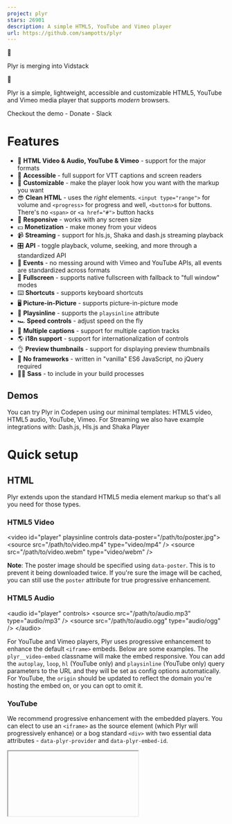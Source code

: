 ```yaml
---
project: plyr
stars: 26901
description: A simple HTML5, YouTube and Vimeo player
url: https://github.com/sampotts/plyr
---
```


🎉

Plyr is merging into Vidstack

🎉

Plyr is a simple, lightweight, accessible and customizable HTML5, YouTube and Vimeo media player that supports _modern_ browsers.

Checkout the demo - Donate - Slack

Features
========

-   📼 **HTML Video & Audio, YouTube & Vimeo** - support for the major formats
-   💪 **Accessible** - full support for VTT captions and screen readers
-   🔧 **Customizable** - make the player look how you want with the markup you want
-   😎 **Clean HTML** - uses the _right_ elements. `<input type="range">` for volume and `<progress>` for progress and well, `<button>`s for buttons. There's no `<span>` or `<a href="#">` button hacks
-   📱 **Responsive** - works with any screen size
-   💵 **Monetization** - make money from your videos
-   📹 **Streaming** - support for hls.js, Shaka and dash.js streaming playback
-   🎛 **API** - toggle playback, volume, seeking, and more through a standardized API
-   🎤 **Events** - no messing around with Vimeo and YouTube APIs, all events are standardized across formats
-   🔎 **Fullscreen** - supports native fullscreen with fallback to "full window" modes
-   ⌨️ **Shortcuts** - supports keyboard shortcuts
-   🖥 **Picture-in-Picture** - supports picture-in-picture mode
-   📱 **Playsinline** - supports the `playsinline` attribute
-   🏎 **Speed controls** - adjust speed on the fly
-   📖 **Multiple captions** - support for multiple caption tracks
-   🌎 **i18n support** - support for internationalization of controls
-   👌 **Preview thumbnails** - support for displaying preview thumbnails
-   🤟 **No frameworks** - written in "vanilla" ES6 JavaScript, no jQuery required
-   💁‍♀️ **Sass** - to include in your build processes

Demos
-----

You can try Plyr in Codepen using our minimal templates: HTML5 video, HTML5 audio, YouTube, Vimeo. For Streaming we also have example integrations with: Dash.js, Hls.js and Shaka Player

Quick setup
===========

HTML
----

Plyr extends upon the standard HTML5 media element markup so that's all you need for those types.

### HTML5 Video

<video id\="player" playsinline controls data-poster\="/path/to/poster.jpg"\>
  <source src\="/path/to/video.mp4" type\="video/mp4" />
  <source src\="/path/to/video.webm" type\="video/webm" />

  <!-- Captions are optional -->
  <track kind\="captions" label\="English captions" src\="/path/to/captions.vtt" srclang\="en" default />
</video\>

**Note**: The poster image should be specified using `data-poster`. This is to prevent it being downloaded twice. If you're sure the image will be cached, you can still use the `poster` attribute for true progressive enhancement.

### HTML5 Audio

<audio id\="player" controls\>
  <source src\="/path/to/audio.mp3" type\="audio/mp3" />
  <source src\="/path/to/audio.ogg" type\="audio/ogg" />
</audio\>

For YouTube and Vimeo players, Plyr uses progressive enhancement to enhance the default `<iframe>` embeds. Below are some examples. The `plyr__video-embed` classname will make the embed responsive. You can add the `autoplay`, `loop`, `hl` (YouTube only) and `playsinline` (YouTube only) query parameters to the URL and they will be set as config options automatically. For YouTube, the `origin` should be updated to reflect the domain you're hosting the embed on, or you can opt to omit it.

### YouTube

We recommend progressive enhancement with the embedded players. You can elect to use an `<iframe>` as the source element (which Plyr will progressively enhance) or a bog standard `<div>` with two essential data attributes - `data-plyr-provider` and `data-plyr-embed-id`.

<div class\="plyr\_\_video-embed" id\="player"\>
  <iframe
    src\="https://www.youtube.com/embed/bTqVqk7FSmY?origin=https://plyr.io&amp;iv\_load\_policy=3&amp;modestbranding=1&amp;playsinline=1&amp;showinfo=0&amp;rel=0&amp;enablejsapi=1"
    allowfullscreen
    allowtransparency
    allow\="autoplay"
  \></iframe\>
</div\>

_Note_: The `plyr__video-embed` classname will make the player a responsive 16:9 (most common) iframe embed. When plyr itself kicks in, your custom `ratio` config option will be used.

Or the `<div>` non progressively enhanced method:

<div id\="player" data-plyr-provider\="youtube" data-plyr-embed-id\="bTqVqk7FSmY"\></div\>

_Note_: The `data-plyr-embed-id` can either be the video ID or URL for the media.

### Vimeo

Much the same as YouTube above.

<div class\="plyr\_\_video-embed" id\="player"\>
  <iframe
    src\="https://player.vimeo.com/video/76979871?loop=false&amp;byline=false&amp;portrait=false&amp;title=false&amp;speed=true&amp;transparent=0&amp;gesture=media"
    allowfullscreen
    allowtransparency
    allow\="autoplay"
  \></iframe\>
</div\>

Or the `<div>` non progressively enhanced method:

<div id\="player" data-plyr-provider\="vimeo" data-plyr-embed-id\="76979871"\></div\>

JavaScript
----------

You can use Plyr as an ES6 module as follows:

import Plyr from 'plyr';

const player \= new Plyr('#player');

Alternatively you can include the `plyr.js` script before the closing `</body>` tag and then in your JS create a new instance of Plyr as below.

<script src\="path/to/plyr.js"\></script\>
<script\>
  const player \= new Plyr('#player');
</script\>

See initialising for more information on advanced setups.

You can use our CDN (provided by Cloudflare) for the JavaScript. There's 2 versions; one with and one without polyfills. My recommendation would be to manage polyfills separately as part of your application but to make life easier you can use the polyfilled build.

<script src\="https://cdn.plyr.io/3.7.8/plyr.js"\></script\>

...or...

<script src\="https://cdn.plyr.io/3.7.8/plyr.polyfilled.js"\></script\>

CSS
---

Include the `plyr.css` stylesheet into your `<head>`.

<link rel\="stylesheet" href\="path/to/plyr.css" />

If you want to use our CDN (provided by Cloudflare) for the default CSS, you can use the following:

<link rel\="stylesheet" href\="https://cdn.plyr.io/3.7.8/plyr.css" />

SVG Sprite
----------

The SVG sprite is loaded automatically from our CDN (provided by Cloudflare). To change this, see the options below. For reference, the CDN hosted SVG sprite can be found at `https://cdn.plyr.io/3.7.8/plyr.svg`.

### Self hosting

If you don't want to create a build system to include Plyr as an npm module, you can use the pre-built files. You have a few options:

-   Download the files from the CDN links above, they're already minified.
-   Download the files from unpkg or similar services.
-   Build the project yourself using `npm i && npm run build`, which installs the dependencies and spits out a build to `dist`.

Ads
===

Plyr has partnered up with vi.ai to offer monetization options for your videos. Getting setup is easy:

-   Sign up for a vi.ai account
-   Grab your publisher ID from the code snippet
-   Enable ads in the config options and enter your publisher ID

Any questions regarding the ads can be sent straight to vi.ai and any issues with rendering raised through GitHub issues.

If you do not wish to use Vi, you can set your own `ads.tagUrl` option.

Advanced
========

Customizing the CSS
-------------------

If you want to change any design tokens used for the rendering of the player, you can do so using CSS Custom Properties.

Here's a list of the properties and what they are used for:

Name

Description

Default / Fallback

`--plyr-color-main`

The primary UI color.

`#00b3ff`

`--plyr-video-background`

The background color of video and poster wrappers for using alpha channel videos and poster images.

`rgba(0, 0, 0, 1)`

`--plyr-focus-visible-color`

The color used for the focus styles when an element is `:focus-visible` (keyboard focused).

`--plyr-color-main`

`--plyr-badge-background`

The background color for badges in the menu.

`#4a5464`

`--plyr-badge-text-color`

The text color for badges.

`#ffffff`

`--plyr-badge-border-radius`

The border radius used for badges.

`2px`

`--plyr-captions-background`

The color for the background of captions.

`rgba(0, 0, 0, 0.8)`

`--plyr-captions-text-color`

The color used for the captions text.

`#ffffff`

`--plyr-control-icon-size`

The size of the icons used in the controls.

`18px`

`--plyr-control-spacing`

The space between controls (sometimes used in a multiple - e.g. `10px / 2 = 5px`).

`10px`

`--plyr-control-padding`

The padding inside controls.

`--plyr-control-spacing * 0.7` (`7px`)

`--plyr-control-radius`

The border radius used on controls.

`3px`

`--plyr-control-toggle-checked-background`

The background color used for checked menu items.

`--plyr-color-main`

`--plyr-video-controls-background`

The background for the video controls.

`linear-gradient(rgba(0, 0, 0, 0), rgba(0, 0, 0, 0.75))`

`--plyr-video-control-color`

The text/icon color for video controls.

`#ffffff`

`--plyr-video-control-color-hover`

The text/icon color used when video controls are `:hover`, `:focus` and `:focus-visible` (equivalent).

`#ffffff`

`--plyr-video-control-background-hover`

The background color used when video controls are `:hover`, `:focus` and `:focus-visible` (equivalent).

`--plyr-color-main`

`--plyr-audio-controls-background`

The background for the audio controls.

`#ffffff`

`--plyr-audio-control-color`

The text/icon color for audio controls.

`#4a5464`

`--plyr-audio-control-color-hover`

The text/icon color used when audio controls are `:hover`, `:focus` and `:focus-visible` (equivalent).

`#ffffff`

`--plyr-audio-control-background-hover`

The background color used when video controls are `:hover`, `:focus` and `:focus-visible` (equivalent).

`--plyr-color-main`

`--plyr-menu-background`

The background color for menus.

`rgba(255, 255, 255, 0.9)`

`--plyr-menu-color`

The text/icon color for menu items.

`#4a5464`

`--plyr-menu-shadow`

The shadow used on menus.

`0 1px 2px rgba(0, 0, 0, 0.15)`

`--plyr-menu-radius`

The border radius on the menu.

`4px`

`--plyr-menu-arrow-size`

The size of the arrow on the bottom of the menu.

`6px`

`--plyr-menu-item-arrow-color`

The color of the arrows in the menu.

`#728197`

`--plyr-menu-item-arrow-size`

The size of the arrows in the menu.

`4px`

`--plyr-menu-border-color`

The border color for the bottom of the back button in the top of the sub menu pages.

`#dcdfe5`

`--plyr-menu-border-shadow-color`

The shadow below the border of the back button in the top of the sub menu pages.

`#ffffff`

`--plyr-progress-loading-size`

The size of the stripes in the loading state in the scrubber.

`25px`

`--plyr-progress-loading-background`

The background color on the loading state in the scrubber.

`rgba(35, 40, 47, 0.6)`

`--plyr-video-progress-buffered-background`

The fill color for the buffer indication in the scrubber for video.

`rgba(255, 255, 255, 0.25)`

`--plyr-audio-progress-buffered-background`

The fill color for the buffer indication in the scrubber for audio.

`rgba(193, 200, 209, 0.6)`

`--plyr-range-thumb-height`

The height of the scrubber handle/thumb.

`13px`

`--plyr-range-thumb-background`

The background of the scrubber handle/thumb.

`#ffffff`

`--plyr-range-thumb-shadow`

The shadow of the scrubber handle/thumb.

`0 1px 1px rgba(215, 26, 18, 0.15), 0 0 0 1px rgba(215, 26, 18, 0.2)`

`--plyr-range-thumb-active-shadow-width`

The width of the shadow when the scrubber handle/thumb is `:active` (pressed).

`3px`

`--plyr-range-track-height`

The height of the scrubber/progress track.

`5px`

`--plyr-range-fill-background`

The fill color of the scrubber/progress.

`--plyr-color-main`

`--plyr-video-range-track-background`

The background of the scrubber/progress.

`--plyr-video-progress-buffered-background`

`--plyr-video-range-thumb-active-shadow-color`

The color of the shadow when the video scrubber handle/thumb is `:active` (pressed).

`rgba(255, 255, 255, 0.5)`

`--plyr-audio-range-track-background`

The background of the scrubber/progress.

`--plyr-video-progress-buffered-background`

`--plyr-audio-range-thumb-active-shadow-color`

The color of the shadow when the audio scrubber handle/thumb is `:active` (pressed).

`rgba(215, 26, 18, 0.1)`

`--plyr-tooltip-background`

The background color for tooltips.

`rgba(255, 255, 255, 0.9)`

`--plyr-tooltip-color`

The text color for tooltips.

`#4a5464`

`--plyr-tooltip-padding`

The padding for tooltips.

`calc(var(--plyr-control-spacing) / 2))`

`--plyr-tooltip-arrow-size`

The size of the arrow under tooltips.

`4px`

`--plyr-tooltip-radius`

The border radius on tooltips.

`3px`

`--plyr-tooltip-shadow`

The shadow on tooltips.

`0 1px 2px rgba(0, 0, 0, 0.15)`

`--plyr-font-family`

The font family used in the player.

`--plyr-font-size-base`

The base font size. Mainly used for captions.

`15px`

`--plyr-font-size-small`

The smaller font size. Mainly used for captions.

`13px`

`--plyr-font-size-large`

The larger font size. Mainly used for captions.

`18px`

`--plyr-font-size-xlarge`

The even larger font size. Mainly used for captions.

`21px`

`--plyr-font-size-time`

The font size for the time.

`--plyr-font-size-small`

`--plyr-font-size-menu`

The font size used in the menu.

`--plyr-font-size-small`

`--plyr-font-size-badge`

The font size used for badges.

`9px`

`--plyr-font-weight-regular`

The regular font weight.

`400`

`--plyr-font-weight-bold`

The bold font weight.

`600`

`--plyr-line-height`

The line height used within the player.

`1.7`

`--plyr-font-smoothing`

Whether to enable font antialiasing within the player.

`false`

You can set them in your CSS for all players:

:root {
  \--plyr-color-main: #1ac266;
}

...or for a specific class name:

.player {
  \--plyr-color-main: #1ac266;
}

...or in your HTML:

<video class\="player" style\="\--plyr-color-main: #1ac266;"\>...</video\>

### Sass

You can use `plyr.scss` file included in `/src/sass` as part of your build and change variables to suit your design. The Sass requires you to use autoprefixer (you should be already!) as all declarations use the W3C definitions.

The HTML markup uses the BEM methodology with `plyr` as the block, e.g. `.plyr__controls`. You can change the class hooks in the options to match any custom CSS you write. Check out the JavaScript source for more on this.

SVG
---

The icons used in the Plyr controls are loaded in an SVG sprite. The sprite is automatically loaded from our CDN by default. If you already have an icon build system in place, you can include the source plyr icons (see `/src/sprite` for source icons).

### Using the `iconUrl` option

You can however specify your own `iconUrl` option and Plyr will determine if the url is absolute and requires loading by AJAX/CORS due to current browser limitations or if it's a relative path, just use the path directly.

If you're using the `<base>` tag on your site, you may need to use something like this: svgfixer.js

More info on SVG sprites here: http://css-tricks.com/svg-sprites-use-better-icon-fonts/ and the AJAX technique here: http://css-tricks.com/ajaxing-svg-sprite/

Cross Origin (CORS)
-------------------

You'll notice the `crossorigin` attribute on the example `<video>` elements. This is because the TextTrack captions are loaded from another domain. If your TextTrack captions are also hosted on another domain, you will need to add this attribute and make sure your host has the correct headers setup. For more info on CORS checkout the MDN docs: https://developer.mozilla.org/en-US/docs/Web/HTTP/Access\_control\_CORS

Captions
--------

WebVTT captions are supported. To add a caption track, check the HTML example above and look for the `<track>` element. Be sure to validate your caption files.

JavaScript
----------

### Initializing

You can specify a range of arguments for the constructor to use:

-   A CSS string selector
-   A `HTMLElement`
-   A jQuery object

_Note_: If a `NodeList`, `Array`, or jQuery object are passed, the first element will be used for setup. To setup multiple players, see multiple players below.

#### Single player

Passing a CSS string selector that's compatible with `querySelector`:

const player \= new Plyr('#player');

Passing a HTMLElement:

const player \= new Plyr(document.getElementById('player'));

const player \= new Plyr(document.querySelector('.js-player'));

The HTMLElement or string selector can be the target `<video>`, `<audio>`, or `<div>` wrapper for embeds.

#### Multiple players

You have two choices here. You can either use a simple array loop to map the constructor:

const players \= Array.from(document.querySelectorAll('.js-player')).map((p) \=> new Plyr(p));

...or use a static method where you can pass a CSS string selector, a NodeList, an Array of HTMLElement, or a JQuery object:

const players \= Plyr.setup('.js-player');

Both options will also return an array of instances in the order of they were in the DOM for the string selector or the source NodeList or Array.

#### Options

The second argument for the constructor is the options object:

const player \= new Plyr('#player', {
  title: 'Example Title',
});

Options can be passed as an object to the constructor as above or as JSON in `data-plyr-config` attribute on each of your target elements:

<video src\="/path/to/video.mp4" id\="player" controls data-plyr-config\='{ "title": "Example Title" }'\></video\>

Note the single quotes encapsulating the JSON and double quotes on the object keys. Only string values need double quotes.

Option

Type

Default

Description

`enabled`

Boolean

`true`

Completely disable Plyr. This would allow you to do a User Agent check or similar to programmatically enable or disable Plyr for a certain UA. Example below.

`debug`

Boolean

`false`

Display debugging information in the console

`controls`

Array, Function or Element

`['play-large', 'play', 'progress', 'current-time', 'mute', 'volume', 'captions', 'settings', 'pip', 'airplay', 'fullscreen']`

If a function is passed, it is assumed your method will return either an element or HTML string for the controls. Three arguments will be passed to your function; `id` (the unique id for the player), `seektime` (the seektime step in seconds), and `title` (the media title). See CONTROLS.md for more info on how the html needs to be structured.

`settings`

Array

`['captions', 'quality', 'speed', 'loop']`

If the default controls are used, you can specify which settings to show in the menu

`i18n`

Object

See defaults.js

Used for internationalization (i18n) of the text within the UI.

`loadSprite`

Boolean

`true`

Load the SVG sprite specified as the `iconUrl` option (if a URL). If `false`, it is assumed you are handling sprite loading yourself.

`iconUrl`

String

`null`

Specify a URL or path to the SVG sprite. See the SVG section for more info.

`iconPrefix`

String

`plyr`

Specify the id prefix for the icons used in the default controls (e.g. "plyr-play" would be "plyr"). This is to prevent clashes if you're using your own SVG sprite but with the default controls. Most people can ignore this option.

`blankVideo`

String

`https://cdn.plyr.io/static/blank.mp4`

Specify a URL or path to a blank video file used to properly cancel network requests.

`autoplay`²

Boolean

`false`

Autoplay the media on load. If the `autoplay` attribute is present on a `<video>` or `<audio>` element, this will be automatically set to true.

`autopause`¹

Boolean

`true`

Only allow one player playing at once.

`playsinline`³

Boolean

`true`

Allow inline playback on iOS. Note this has no effect on iPadOS.

`seekTime`

Number

`10`

The time, in seconds, to seek when a user hits fast forward or rewind.

`volume`

Number

`1`

A number, between 0 and 1, representing the initial volume of the player.

`muted`

Boolean

`false`

Whether to start playback muted. If the `muted` attribute is present on a `<video>` or `<audio>` element, this will be automatically set to true.

`clickToPlay`

Boolean

`true`

Click (or tap) of the video container will toggle play/pause.

`disableContextMenu`

Boolean

`true`

Disable right click menu on video to _help_ as very primitive obfuscation to prevent downloads of content.

`hideControls`

Boolean

`true`

Hide video controls automatically after 2s of no mouse or focus movement, on control element blur (tab out), on playback start or entering fullscreen. As soon as the mouse is moved, a control element is focused or playback is paused, the controls reappear instantly.

`resetOnEnd`

Boolean

false

Reset the playback to the start once playback is complete.

`keyboard`

Object

`{ focused: true, global: false }`

Enable keyboard shortcuts for focused players only or globally

`tooltips`

Object

`{ controls: false, seek: true }`

`controls`: Display control labels as tooltips on `:hover` & `:focus` (by default, the labels are screen reader only). `seek`: Display a seek tooltip to indicate on click where the media would seek to.

`duration`

Number

`null`

Specify a custom duration for media.

`displayDuration`

Boolean

`true`

Displays the duration of the media on the "metadataloaded" event (on startup) in the current time display. This will only work if the `preload` attribute is not set to `none` (or is not set at all) and you choose not to display the duration (see `controls` option).

`invertTime`

Boolean

`true`

Display the current time as a countdown rather than an incremental counter.

`toggleInvert`

Boolean

`true`

Allow users to click to toggle the above.

`listeners`

Object

`null`

Allows binding of event listeners to the controls before the default handlers. See the `defaults.js` for available listeners. If your handler prevents default on the event (`event.preventDefault()`), the default handler will not fire.

`captions`

Object

`{ active: false, language: 'auto', update: false }`

`active`: Toggles if captions should be active by default. `language`: Sets the default language to load (if available). 'auto' uses the browser language. `update`: Listen to changes to tracks and update menu. This is needed for some streaming libraries, but can result in non-selectable language options).

`fullscreen`

Object

`{ enabled: true, fallback: true, iosNative: false, container: null }`

`enabled`: Toggles whether fullscreen should be enabled. `fallback`: Allow fallback to a full-window solution (`true`/`false`/`'force'`). `iosNative`: whether to use native iOS fullscreen when entering fullscreen (no custom controls) - note this has no effect on iPadOS. `container`: A selector for an ancestor of the player element, allows contextual content to remain visual in fullscreen mode. Non-ancestors are ignored.

`ratio`

String

`null`

Force an aspect ratio for all videos. The format is `'w:h'` - e.g. `'16:9'` or `'4:3'`. If this is not specified then the default for HTML5 and Vimeo is to use the native resolution of the video. As dimensions are not available from YouTube via SDK, 16:9 is forced as a sensible default.

`storage`

Object

`{ enabled: true, key: 'plyr' }`

`enabled`: Allow use of local storage to store user settings. `key`: The key name to use.

`speed`

Object

`{ selected: 1, options: [0.5, 0.75, 1, 1.25, 1.5, 1.75, 2, 4] }`

`selected`: The default speed for playback. `options`: The speed options to display in the UI. YouTube and Vimeo will ignore any options outside of the 0.5-2 range, so options outside of this range will be hidden automatically.

`quality`

Object

`{ default: 576, options: [4320, 2880, 2160, 1440, 1080, 720, 576, 480, 360, 240] }`

`default` is the default quality level (if it exists in your sources). `options` are the options to display. This is used to filter the available sources.

`loop`

Object

`{ active: false }`

`active`: Whether to loop the current video. If the `loop` attribute is present on a `<video>` or `<audio>` element, this will be automatically set to true This is an object to support future functionality.

`ads`

Object

`{ enabled: false, publisherId: '', tagUrl: '' }`

`enabled`: Whether to enable advertisements. `publisherId`: Your unique vi.ai publisher ID. `tagUrl` is a URL for a custom VAST tag if you're not using Vi.

`urls`

Object

See source.

If you wish to override any API URLs then you can do so here. You can also set a custom download URL for the download button.

`vimeo`

Object

`{ byline: false, portrait: false, title: false, speed: true, transparent: false }`

See Vimeo embed options. Some are set automatically based on other config options, namely: `loop`, `autoplay`, `muted`, `gesture`, `playsinline`

`youtube`

Object

`{ noCookie: false, rel: 0, showinfo: 0, iv_load_policy: 3, modestbranding: 1 }`

See YouTube embed options. The only custom option is `noCookie` to use an alternative to YouTube that doesn't use cookies (useful for GDPR, etc). Some are set automatically based on other config options, namely: `autoplay`, `hl`, `controls`, `disablekb`, `playsinline`, `cc_load_policy`, `cc_lang_pref`, `widget_referrer`

`previewThumbnails`

Object

`{ enabled: false, src: '' }`

`enabled`: Whether to enable the preview thumbnails (they must be generated by you). `src` must be either a string or an array of strings representing URLs for the VTT files containing the image URL(s). Learn more about preview thumbnails below.

`mediaMetadata`

Object

`{ title: '', artist: '', album: '', artwork: [] }`

The MediaMetadata interface of the Media Session API allows a web page to provide rich media metadata for display in a platform UI.

`markers`

Object

`{ enabled: false, points: [] }`

`enabled`: Whether to enable markers. `points` is an array of `{ time: number; label: string; }` objects where `time` represents the marker position in seconds and `label` is the HTML string to be displayed.

1.  Vimeo only
2.  Autoplay is generally not recommended as it is seen as a negative user experience. It is also disabled in many browsers. Before raising issues, do your homework. More info can be found here:

-   https://webkit.org/blog/6784/new-video-policies-for-ios/
-   https://developers.google.com/web/updates/2017/09/autoplay-policy-changes
-   https://hacks.mozilla.org/2019/02/firefox-66-to-block-automatically-playing-audible-video-and-audio/

1.  YouTube does not support programatically toggling the native fullscreen player via it's API. This means on iOS you have two options, neither being perfect:

-   Use the fallback/faux fullscreen option which covers the whole viewport (this is the default)
-   Set `playsinline` to `false` and/or `fullscreen.iosNative` to `true` - either option hides the fullscreen toggle in the UI (because of the above API issue) and means iOS will play the video in it's native player.

API
===

There are methods, setters and getters on a Plyr object.

Object
------

The easiest way to access the Plyr object is to set the return value from your call to the constructor to a variable. For example:

const player \= new Plyr('#player', {
  /\* options \*/
});

You can also access the object through any events:

element.addEventListener('ready', (event) \=> {
  const player \= event.detail.plyr;
});

Methods
-------

Example method use:

player.play(); // Start playback
player.fullscreen.enter(); // Enter fullscreen

Method

Parameters

Description

`play()`¹

\-

Start playback.

`pause()`

\-

Pause playback.

`togglePlay(toggle)`¹

Boolean

Toggle playback, if no parameters are passed, it will toggle based on current status.

`stop()`

\-

Stop playback and reset to start.

`restart()`

\-

Restart playback.

`rewind(seekTime)`

Number

Rewind playback by the specified seek time. If no parameter is passed, the default seek time will be used.

`forward(seekTime)`

Number

Fast forward by the specified seek time. If no parameter is passed, the default seek time will be used.

`increaseVolume(step)`

Number

Increase volume by the specified step. If no parameter is passed, the default step will be used.

`decreaseVolume(step)`

Number

Increase volume by the specified step. If no parameter is passed, the default step will be used.

`toggleCaptions(toggle)`

Boolean

Toggle captions display. If no parameter is passed, it will toggle based on current status.

`fullscreen.enter()`

\-

Enter fullscreen. If fullscreen is not supported, a fallback "full window/viewport" is used instead.

`fullscreen.exit()`

\-

Exit fullscreen.

`fullscreen.toggle()`

\-

Toggle fullscreen.

`airplay()`

\-

Trigger the airplay dialog on supported devices.

`setPreviewThumbnails(source: PreviewThumbnailsOptions)`

\-

Sets the preview thumbnails for the current source.

`toggleControls(toggle)`

Boolean

Toggle the controls (video only). Takes optional truthy value to force it on/off.

`on(event, function)`

String, Function

Add an event listener for the specified event.

`once(event, function)`

String, Function

Add an event listener for the specified event once.

`off(event, function)`

String, Function

Remove an event listener for the specified event.

`supports(type)`

String

Check support for a mime type.

`destroy()`

\-

Destroy the instance and garbage collect any elements.

1.  For HTML5 players, `play()` will return a `Promise` for most browsers - e.g. Chrome, Firefox, Opera, Safari and Edge according to MDN at time of writing.

Getters and Setters
-------------------

Example setters:

player.volume \= 0.5; // Sets volume at 50%
player.currentTime \= 10; // Seeks to 10 seconds

Example getters:

player.volume; // 0.5;
player.currentTime; // 10
player.fullscreen.active; // false;

Property

Getter

Setter

Description

`isHTML5`

✓

\-

Returns a boolean indicating if the current player is HTML5.

`isEmbed`

✓

\-

Returns a boolean indicating if the current player is an embedded player.

`playing`

✓

\-

Returns a boolean indicating if the current player is playing.

`paused`

✓

\-

Returns a boolean indicating if the current player is paused.

`stopped`

✓

\-

Returns a boolean indicating if the current player is stopped.

`ended`

✓

\-

Returns a boolean indicating if the current player has finished playback.

`buffered`

✓

\-

Returns a float between 0 and 1 indicating how much of the media is buffered

`currentTime`

✓

✓

Gets or sets the currentTime for the player. The setter accepts a float in seconds.

`seeking`

✓

\-

Returns a boolean indicating if the current player is seeking.

`duration`

✓

\-

Returns the duration for the current media.

`volume`

✓

✓

Gets or sets the volume for the player. The setter accepts a float between 0 and 1.

`muted`

✓

✓

Gets or sets the muted state of the player. The setter accepts a boolean.

`hasAudio`

✓

\-

Returns a boolean indicating if the current media has an audio track.

`speed`

✓

✓

Gets or sets the speed for the player. The setter accepts a value in the options specified in your config. Generally the minimum should be 0.5.

`quality`¹

✓

✓

Gets or sets the quality for the player. The setter accepts a value from the options specified in your config.

`loop`

✓

✓

Gets or sets the current loop state of the player. The setter accepts a boolean.

`source`

✓

✓

Gets or sets the current source for the player. The setter accepts an object. See source setter below for examples.

`poster`

✓

✓

Gets or sets the current poster image for the player. The setter accepts a string; the URL for the updated poster image.

`previewThumbnails`

✓

✓

Gets or sets the current preview thumbnail source for the player. The setter accepts a string

`autoplay`

✓

✓

Gets or sets the autoplay state of the player. The setter accepts a boolean.

`currentTrack`

✓

✓

Gets or sets the caption track by index. `-1` means the track is missing or captions is not active

`language`

✓

✓

Gets or sets the preferred captions language for the player. The setter accepts an ISO two-letter language code. Support for the languages is dependent on the captions you include. If your captions don't have any language data, or if you have multiple tracks with the same language, you may want to use `currentTrack` instead.

`fullscreen.active`

✓

\-

Returns a boolean indicating if the current player is in fullscreen mode.

`fullscreen.enabled`

✓

\-

Returns a boolean indicating if the current player has fullscreen enabled.

`pip`¹

✓

✓

Gets or sets the picture-in-picture state of the player. The setter accepts a boolean. This currently only supported on Safari 10+ (on MacOS Sierra+ and iOS 10+) and Chrome 70+.

`ratio`

✓

✓

Gets or sets the video aspect ratio. The setter accepts a string in the same format as the `ratio` option.

`download`

✓

✓

Gets or sets the URL for the download button. The setter accepts a string containing a valid absolute URL.

1.  HTML5 only

### The `.source` setter

This allows changing the player source and type on the fly.

Video example:

player.source \= {
  type: 'video',
  title: 'Example title',
  sources: \[
    {
      src: '/path/to/movie.mp4',
      type: 'video/mp4',
      size: 720,
    },
    {
      src: '/path/to/movie.webm',
      type: 'video/webm',
      size: 1080,
    },
  \],
  poster: '/path/to/poster.jpg',
  previewThumbnails: {
    src: '/path/to/thumbnails.vtt',
  },
  tracks: \[
    {
      kind: 'captions',
      label: 'English',
      srclang: 'en',
      src: '/path/to/captions.en.vtt',
      default: true,
    },
    {
      kind: 'captions',
      label: 'French',
      srclang: 'fr',
      src: '/path/to/captions.fr.vtt',
    },
  \],
};

Audio example:

player.source \= {
  type: 'audio',
  title: 'Example title',
  sources: \[
    {
      src: '/path/to/audio.mp3',
      type: 'audio/mp3',
    },
    {
      src: '/path/to/audio.ogg',
      type: 'audio/ogg',
    },
  \],
};

YouTube example:

player.source \= {
  type: 'video',
  sources: \[
    {
      src: 'bTqVqk7FSmY',
      provider: 'youtube',
    },
  \],
};

Vimeo example

player.source \= {
  type: 'video',
  sources: \[
    {
      src: '76979871',
      provider: 'vimeo',
    },
  \],
};

_Note:_ `src` property for YouTube and Vimeo can either be the video ID or the whole URL.

Property

Type

Description

`type`

String

Either `video` or `audio`. _Note:_ YouTube and Vimeo are currently not supported as audio sources.

`title`

String

_Optional._ Title of the new media. Used for the `aria-label` attribute on the play button, and outer container. YouTube and Vimeo are populated automatically.

`sources`

Array

This is an array of sources. For HTML5 media, the properties of this object are mapped directly to HTML attributes so more can be added to the object if required.

`poster`¹

String

The URL for the poster image (HTML5 video only).

`tracks`¹

String

An array of track objects. Each element in the array is mapped directly to a track element and any keys mapped directly to HTML attributes so as in the example above, it will render as `<track kind="captions" label="English" srclang="en" src="https://cdn.selz.com/plyr/1.0/example_captions_en.vtt" default>` and similar for the French version. Booleans are converted to HTML5 value-less attributes.

`previewThumbnails`¹

Object

The same object like in the `previewThumbnails` constructor option. This means you can either change the thumbnails vtt via the `src` key or disable the thumbnails plugin for the next video by passing `{ enabled: false }`.

1.  HTML5 only

Events
======

You can listen for events on the target element you setup Plyr on (see example under the table). Some events only apply to HTML5 audio and video. Using your reference to the instance, you can use the `on()` API method or `addEventListener()`. Access to the API can be obtained this way through the `event.detail.plyr` property. Here's an example:

player.on('ready', (event) \=> {
  const instance \= event.detail.plyr;
});

Standard Media Events
---------------------

Event Type

Description

`progress`

Sent periodically to inform interested parties of progress downloading the media. Information about the current amount of the media that has been downloaded is available in the media element's `buffered` attribute.

`playing`

Sent when the media begins to play (either for the first time, after having been paused, or after ending and then restarting).

`play`

Sent when playback of the media starts after having been paused; that is, when playback is resumed after a prior `pause` event.

`pause`

Sent when playback is paused.

`timeupdate`

The time indicated by the element's `currentTime` attribute has changed.

`volumechange`

Sent when the audio volume changes (both when the volume is set and when the `muted` state is changed).

`seeking`

Sent when a seek operation begins.

`seeked`

Sent when a seek operation completes.

`ratechange`

Sent when the playback speed changes.

`ended`

Sent when playback completes. _Note:_ This does not fire if `autoplay` is true.

`enterfullscreen`

Sent when the player enters fullscreen mode (either the proper fullscreen or full-window fallback for older browsers).

`exitfullscreen`

Sent when the player exits fullscreen mode.

`captionsenabled`

Sent when captions are enabled.

`captionsdisabled`

Sent when captions are disabled.

`languagechange`

Sent when the caption language is changed.

`controlshidden`

Sent when the controls are hidden.

`controlsshown`

Sent when the controls are shown.

`ready`

Triggered when the instance is ready for API calls.

### HTML5 only

Event Type

Description

`loadstart`

Sent when loading of the media begins.

`loadeddata`

The first frame of the media has finished loading.

`loadedmetadata`

The media's metadata has finished loading; all attributes now contain as much useful information as they're going to.

`qualitychange`

The quality of playback has changed.

`canplay`

Sent when enough data is available that the media can be played, at least for a couple of frames. This corresponds to the `HAVE_ENOUGH_DATA` `readyState`.

`canplaythrough`

Sent when the ready state changes to `CAN_PLAY_THROUGH`, indicating that the entire media can be played without interruption, assuming the download rate remains at least at the current level. _Note:_ Manually setting the `currentTime` will eventually fire a `canplaythrough` event in firefox. Other browsers might not fire this event.

`stalled`

Sent when the user agent is trying to fetch media data, but data is unexpectedly not forthcoming.

`waiting`

Sent when the requested operation (such as playback) is delayed pending the completion of another operation (such as a seek).

`emptied`

he media has become empty; for example, this event is sent if the media has already been loaded (or partially loaded), and the `load()` method is called to reload it.

`cuechange`

Sent when a `TextTrack` has changed the currently displaying cues.

`error`

Sent when an error occurs. The element's `error` attribute contains more information.

### YouTube only

Event Type

Description

`statechange`

The state of the player has changed. The code can be accessed via `event.detail.code`. Possible values are `-1`: Unstarted, `0`: Ended, `1`: Playing, `2`: Paused, `3`: Buffering, `5`: Video cued. See the YouTube Docs for more information.

_Note:_ These events also bubble up the DOM. The event target will be the container element.

Some event details borrowed from MDN.

Embeds
======

YouTube and Vimeo are currently supported and function much like a HTML5 video. Similar events and API methods are available for all types. However if you wish to access the API's directly. You can do so via the `embed` property of your player object - e.g. `player.embed`. You can then use the relevant methods from the third party APIs. More info on the respective API's here:

-   YouTube iframe API Reference
-   Vimeo player.js Reference

_Note_: Not all API methods may work 100%. Your mileage may vary. It's better to use the Plyr API where possible.

Shortcuts
=========

By default, a player will bind the following keyboard shortcuts when it has focus. If you have the `global` option to `true` and there's only one player in the document then the shortcuts will work when any element has focus, apart from an element that requires input.

Key

Action

`0` to `9`

Seek from 0 to 90% respectively

`space`

Toggle playback

`K`

Toggle playback

←

Seek backward by the `seekTime` option

→

Seek forward by the `seekTime` option

↑

Increase volume

↓

Decrease volume

`M`

Toggle mute

`F`

Toggle fullscreen

`C`

Toggle captions

`L`

Toggle loop

Preview thumbnails
==================

It's possible to display preview thumbnails as per the demo when you hover over the scrubber or while you are scrubbing in the main video area. This can be used for all video types but is easiest with HTML5 of course. You will need to generate the sprite or images yourself. This is possible using something like AWS transcoder to generate the frames and then combine them into a sprite image. Sprites are recommended for performance reasons - they will be much faster to download and easier to compress into a small file size making them load faster.

You can see the example VTT files here and here for how the sprites are done. The coordinates are set as the `xywh` hash on the URL in the order X Offset, Y Offset, Width, Height (e.g. `240p-00001.jpg#xywh=1708,480,427,240` is offset `1708px` from the left, `480px` from the top and is `427x240px`. If you want to include images per frame, this is also possible but will be slower, resulting in a degraded experience.

Fullscreen
==========

Fullscreen in Plyr is supported by all browsers that currently support it.

Browser support
===============

Plyr supports the last 2 versions of most _modern_ browsers.

Browser

Supported

Safari

✓

Mobile Safari

✓¹

Firefox

✓

Chrome

✓

Opera

✓

Edge

✓

IE11

✓³

IE10

✓2,3

1.  Mobile Safari on the iPhone forces the native player for `<video>` unless the `playsinline` attribute is present. Volume controls are also disabled as they are handled device wide.
2.  Native player used (no support for `<progress>` or `<input type="range">`) but the API is supported. No native fullscreen support, fallback can be used (see options).
3.  Polyfills required. See below.

Polyfills
---------

Plyr uses ES6 which isn't supported in all browsers quite yet. This means some features will need to be polyfilled to be available otherwise you'll run into issues. We've elected to not burden the ~90% of users that do support these features with extra JS and instead leave polyfilling to you to work out based on your needs.

Checking for support
--------------------

You can use the static method to check for support. For example

const supported \= Plyr.supported('video', 'html5');

The arguments are:

-   Media type (`'audio' | 'video'`)
-   Provider (`'html5' | 'youtube' | 'vimeo'`)

Disable support programmatically
--------------------------------

The `enabled` option can be used to disable certain User Agents. For example, if you don't want to use Plyr for smartphones, you could use:

{
  enabled: !/Android|webOS|iPhone|iPad|iPod|BlackBerry/i.test(navigator.userAgent);
}

If a User Agent is disabled but supports `<video>` and `<audio>` natively, it will use the native player.

Plugins & Components
====================

Some awesome folks have made plugins for CMSs and Components for JavaScript frameworks:

Type

Maintainer

Link

WordPress

Brandon Lavigne (@drrobotnik)

https://wordpress.org/plugins/plyr/

Angular

Simon Bobrov (@smnbbrv)

https://github.com/smnbbrv/ngx-plyr

React

Chintan Prajapati (@chintan9)

https://github.com/chintan9/plyr-react

Vue

Gabe Dunn (@redxtech)

https://github.com/redxtech/vue-plyr

Neos

Jon Uhlmann (@jonnitto)

https://packagist.org/packages/jonnitto/plyr

Kirby

Dominik Pschenitschni (@dpschen)

https://github.com/dpschen/kirby-plyrtag

REDAXO

FriendsOfRedaxo / skerbis (@skerbis)

https://github.com/FriendsOfREDAXO/plyr

svelte-plyr

Ben Woodward / benwoodward (@benwoodward)

https://github.com/benwoodward/svelte-plyr

Issues
======

If you find anything weird with Plyr, please let us know using the GitHub issues tracker.

Author
======

Plyr is developed by @sam\_potts / sampotts.me with help from the awesome contributors

Donate
======

Plyr costs money to run, not only my time. I donate my time for free as I enjoy building Plyr but unfortunately have to pay for domains, hosting, and more. Any help with costs is appreciated...

-   Donate via Patreon
-   Donate via PayPal

Mentions
========

-   ProductHunt
-   The Changelog
-   HTML5 Weekly #177
-   Responsive Design #149
-   Web Design Weekly #174
-   Front End Focus #177
-   Hacker News
-   Web Platform Daily
-   LayerVault Designer News
-   The Treehouse Show #131
-   noupe.com

Used by
=======

-   Selz.com
-   Peugeot.fr
-   Peugeot.de
-   TomTom.com
-   DIGBMX
-   Grime Archive
-   koel - A personal music streaming server that works.
-   Oscar Radio
-   Sparkk TV
-   @halfhalftravel
-   BitChute
-   Rutheneum-Bote
-   pressakey.com | Blog-Magazin für Videospiele
-   STROLLÿN: Work with a View
-   CFDA Runway360
-   NKLAV | Filmmaker
-   GDI.JS.ORG - Google Drive Index

If you want to be added to the list, open a pull request. It'd be awesome to see how you're using Plyr 😎

Useful links and credits
========================

-   PayPal's Accessible HTML5 Video Player (which Plyr was originally ported from)
-   An awesome guide for Plyr in Japanese! by @arayutw

Thanks
======

-   Cloudflare and Fastly for providing the CDN services.
-   Sentry for error logging service on the demo website.

Contributors
------------

### Code Contributors

This project exists thanks to all the people who contribute. \[Contribute\].

### Financial Contributors

Become a financial contributor and help us sustain our community. \[Contribute\]

#### Individuals

#### Organizations

Support this project with your organization. Your logo will show up here with a link to your website. \[Contribute\]

Copyright and License
=====================

The MIT license
